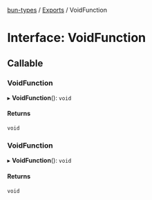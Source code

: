[bun-types](https://github.com/oven-sh/bun-types/blob/master/api-docs/README.md) / [Exports](https://github.com/oven-sh/bun-types/blob/master/api-docs/modules.md) / VoidFunction

# Interface: VoidFunction

## Callable

### VoidFunction

▸ **VoidFunction**(): `void`

#### Returns

`void`

### VoidFunction

▸ **VoidFunction**(): `void`

#### Returns

`void`
